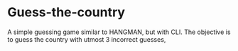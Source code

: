 # Guess-the-country
A simple guessing game similar to HANGMAN, but with CLI. The objective is to guess the country with utmost 3 incorrect guesses,
